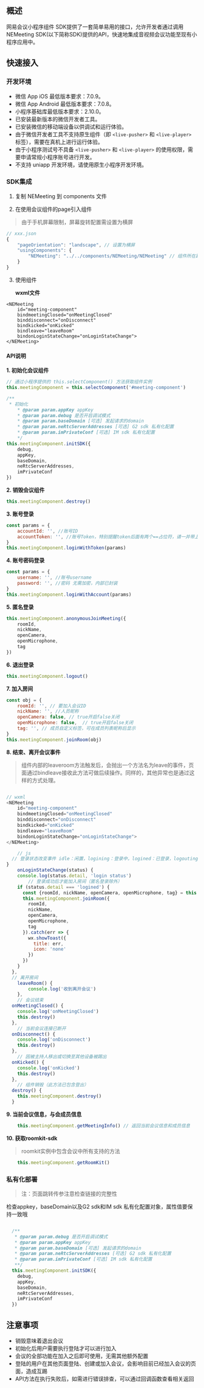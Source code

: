 ## 概述

网易会议小程序组件 SDK提供了一套简单易用的接口，允许开发者通过调用NEMeeting SDK(以下简称SDK)提供的API，快速地集成音视频会议功能至现有小程序应用中。

## 快速接入

### 开发环境

  * 微信 App iOS 最低版本要求：7.0.9。
  * 微信 App Android 最低版本要求：7.0.8。
  * 小程序基础库最低版本要求：2.10.0。
  * 已安装最新版本的微信开发者工具。
  * 已安装微信的移动端设备以供调试和运行体验。
  * 由于微信开发者工具不支持原生组件（即 `<live-pusher>` 和 `<live-player>` 标签），需要在真机上进行运行体验。
  * 由于小程序测试号不具备 `<live-pusher>` 和 `<live-player>` 的使用权限，需要申请常规小程序账号进行开发。
  * 不支持 uniapp 开发环境，请使用原生小程序开发环境。

### SDK集成

1. 复制 NEMeeting 到 components 文件


2. 在使用会议组件的page引入组件

  > 由于手机屏幕限制，屏幕旋转配置需设置为横屏

```js
// xxx.json
{
	"pageOrientation": "landscape", // 设置为横屏
	"usingComponents": {
		"NEMeeting": "../../components/NEMeeting/NEMeeting" // 组件所在路径
	}
}
```
3. 使用组件

	**wxml文件**

```
<NEMeeting 
	id="meeting-component" 
	bindmeetingClosed="onMeetingClosed"
	binddisconnect="onDisconnect"
	bindkicked="onKicked"
	bindleave="leaveRoom" 
	bindonLoginStateChange="onLoginStateChange">
</NEMeeting>
```

#### API说明

**1. 初始化会议组件**

```js
// 通过小程序提供的 this.selectComponent() 方法获取组件实例
this.meetingComponent = this.selectComponent('#meeting-component')

/**
 * 初始化
	* @param param.appKey appKey
	* @param param.debug 是否开启调试模式
	* @param param.baseDomain [可选] 发起请求的domain
	* @param param.neRtcServerAddresses [可选] G2 sdk 私有化配置
	* @param param.imPrivateConf [可选] IM sdk 私有化配置
	*/
this.meetingComponent.initSDK({
	debug,
	appKey,
	baseDomain,
	neRtcServerAddresses,
	imPrivateConf
})

```

**2. 销毁会议组件**

```js
this.meetingComponent.destroy()
```

**3. 账号登录**

```js
const params = {
	accountId: '', //账号ID
	accountToken: '', //账号Token，特别提醒token后面有两个==占位符，请一并带上
}
this.meetingComponent.loginWithToken(params)
```

**4. 账号密码登录**

```js
const params = {
	username: '', //账号username
	password: '', //密码 无需加密，内部已封装
}
this.meetingComponent.loginWithAccount(params)
```

**5. 匿名登录**

```js
this.meetingComponent.anonymousJoinMeeting({
	roomId,
	nickName,
	openCamera,
	openMicrophone,
	tag
})
```

**6. 退出登录**

```js
this.meetingComponent.logout()

```

**7. 加入房间**

```js
const obj = {
	roomId: '', // 要加入会议ID
	nickName: '', //人员昵称
	openCamera: false, // true开启false关闭
	openMicrophone: false,  // true开启false关闭
	tag: '', // 成员自定义标签，可在成员列表昵称后显示
}
this.meetingComponent.joinRoom(obj)
```

**8. 结束、离开会议事件**

>  组件内部的leaveroom方法触发后，会抛出一个方法名为leave的事件，页面通过bindleave接收此方法可做后续操作。同样的，其他异常也是通过这样的方式处理。

```js

// wxml
<NEMeeting 
	id="meeting-component" 
	bindmeetingClosed="onMeetingClosed"
	binddisconnect="onDisconnect"
	bindkicked="onKicked"
	bindleave="leaveRoom" 
	bindonLoginStateChange="onLoginStateChange">
</NEMeeting>

	// js
  // 登录状态改变事件 idle：闲置，logining：登录中，logined：已登录，logouting：正在登出
}
	onLoginStateChange(status) {
    console.log(status.detail, 'login status')
		// 登录成功后才能加入房间（匿名登录除外）
    if (status.detail === 'logined') {
      const {roomId, nickName, openCamera, openMicrophone, tag} = this.data.config // 页面接受的参数，注意Boolean的判断
      this.meetingComponent.joinRoom({
        roomId, 
        nickName, 
        openCamera, 
        openMicrophone, 
        tag
      }).catch(err => {
        wx.showToast({
          title: err,
          icon: 'none'
        })
      })
    }
  },
  // 离开房间
	leaveRoom() {
		console.log('收到离开会议')
	},
	// 会议结束
  onMeetingClosed() {
    console.log('onMeetingClosed')
    this.destroy()
  },
	// 当前会议连接已断开
  onDisconnect() {
    console.log('onDisconnect')
    this.destroy()
  },
	// 因被主持人移出或切换至其他设备被踢出
  onKicked() {
    console.log('onKicked')
    this.destroy()
  },
	// 组件销毁（此方法已包含登出）
  destroy() {
    this.meetingComponent.destroy()
  }
```

**9. 当前会议信息，与会成员信息**

```js
	this.meetingComponent.getMeetingInfo() // 返回当前会议信息和成员信息
```

**10. 获取roomkit-sdk**

  > roomkit实例中包含会议中所有支持的方法
  
```js
	this.meetingComponent.getRoomKit()
```

### 私有化部署

> 注：页面跳转传参注意检查链接的完整性

检查appkey，baseDomain以及G2 sdk和IM sdk 私有化配置对象，属性值要保持一致哦

```js

  /**
   * @param param.debug 是否开启调试模式
   * @param param.appKey appKey
   * @param param.baseDomain [可选] 发起请求的domain
   * @param param.neRtcServerAddresses [可选] G2 sdk 私有化配置
   * @param param.imPrivateConf [可选] IM sdk 私有化配置
   **/
  this.meetingComponent.initSDK({
    debug,
    appKey,
    baseDomain,
    neRtcServerAddresses,
    imPrivateConf
  })

```
## 注意事项

* 销毁意味着退出会议
* 初始化后用户需要执行登陆才可以进行加入
* 会议的全部功能在加入之后即可使用，无需其他额外配置
* 登陆的用户在其他页面登陆、创建或加入会议，会影响目前已经加入会议的页面，造成互踢
* API方法在执行失败后，如需进行错误排查，可以通过回调函数查看相关返回
